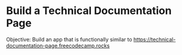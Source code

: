 # Build a Technical Documentation Page
Objective: Build an app that is functionally similar to https://technical-documentation-page.freecodecamp.rocks

